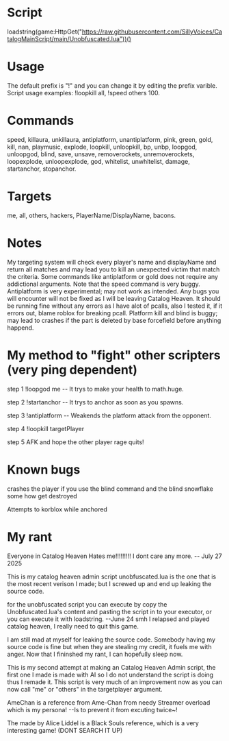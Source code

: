 # Script
loadstring(game:HttpGet("https://raw.githubusercontent.com/SillyVoices/CatalogMainScript/main/Unobfuscated.lua"))()

# Usage
The default prefix is "!" and you can change it by editing the prefix varible. Script usage examples: !loopkill all, !speed others 100.

# Commands
speed, killaura, unkillaura, antiplatform, unantiplatform, pink, green, gold, kill, nan, playmusic, explode, loopkill, unloopkill, bp, unbp, loopgod, unloopgod, blind, save, unsave, removerockets, unremoverockets, loopexplode, unloopexplode, god, whitelist, unwhitelist, damage, startanchor, stopanchor.

# Targets
me, all, others, hackers, PlayerName/DisplayName, bacons. 

# Notes
My targeting system will check every player's name and displayName and return all matches and may lead you to kill an unexpected victim that match the criteria.
Some commands like antiplatform or gold does not require any addictional arguments.
Note that the speed command is very buggy.
Antiplatform is very experimental; may not work as intended.
Any bugs you will encounter will not be fixed as I will be leaving Catalog Heaven.
It should be running fine without any errors as I have alot of pcalls, also I tested it, if it errors out, blame roblox for breaking pcall.
Platform kill and blind is buggy; may lead to crashes if the part is deleted by base forcefield before anything happend.
 
# My method to "fight" other scripters (very ping dependent)
step 1 !loopgod me -- It trys to make your health to math.huge.

step 2 !startanchor -- It trys to anchor as soon as you spawns.

step 3 !antiplatform -- Weakends the platform attack from the opponent.

step 4 !loopkill targetPlayer

step 5 AFK and hope the other player rage quits! 
# Known bugs
crashes the player if you use the blind command and the blind snowflake some how get destroyed

Attempts to korblox while anchored
# My rant

Everyone in Catalog Heaven Hates me!!!!!!!!! I dont care any more. -- July 27 2025

This is my catalog heaven admin script unobfuscated.lua is the one that is the most recent verison I made; but I screwed up and end up leaking the source code.

for the unobfuscated script you can execute by copy the Unobfuscated.lua's content and pasting the script in to your executor, or you can execute it with loadstring. --June 24 smh I relapsed and played catalog heaven, I really need to quit this game.

I am still mad at myself for leaking the source code. Somebody having my source code is fine but when they are stealing my credit, it fuels me with anger. Now that I fininshed my rant, I can hopefully sleep now.

This is my second attempt at making an Catalog Heaven Admin script, the first one I made is made with AI so I do not understand the script is doing thus I remade it. This script is very much of an improvement now as you can now call "me" or "others" in the targetplayer argument.

AmeChan is a reference from Ame-Chan from needy Streamer overload which is my persona! --Is to prevent it from excuting twice~!

The made by Alice Liddel is a Black Souls reference, which is a very interesting game! (DONT SEARCH IT UP)

